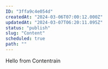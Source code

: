 ```yaml
---
ID: "3ffa9c4e054d"
createdAt: "2024-03-06T07:00:12.000Z"
updatedAt: "2024-03-07T06:20:11.095Z"
status: "publish"
slug: "Content"
scheduled: true
path: ""
---
```

Hello from Contentrain